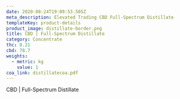 ```yaml
---
date: 2020-08-24T19:09:53.505Z
meta_description: Elevated Trading CBD Full-Spectrum Distillate
templateKey: product-details
product_image: distillate-border.png
title: CBD | Full-Spectrum Distillate
category: Concentrate
thc: 0.21
cbd: 78.7
weights:
  - metric: kg
    value: 1
coa_link: distillatecoa.pdf
---
```


CBD | Full-Spectrum Distillate
